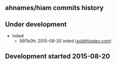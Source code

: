 ahnames/hiam commits history
----------------------------

## Under development

- Inited
    - 997b0fc 2015-08-20 inited (sol@hiqdev.com)

## Development started 2015-08-20

